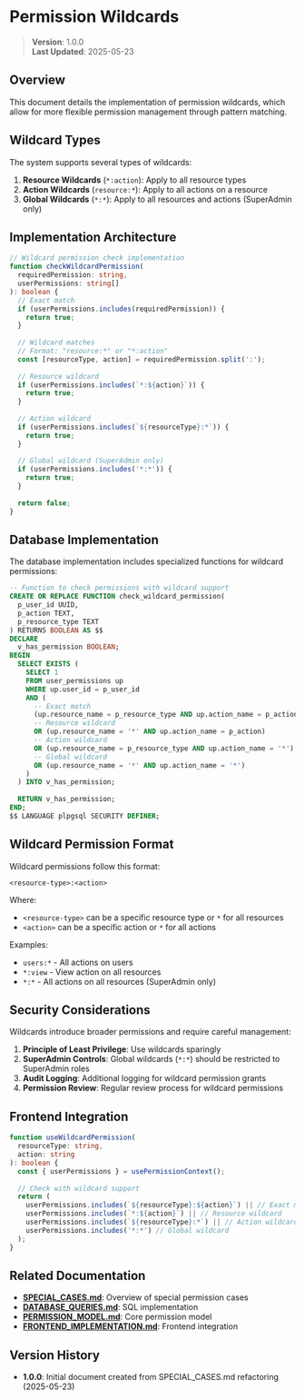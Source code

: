 
# Permission Wildcards

> **Version**: 1.0.0  
> **Last Updated**: 2025-05-23

## Overview

This document details the implementation of permission wildcards, which allow for more flexible permission management through pattern matching.

## Wildcard Types

The system supports several types of wildcards:

1. **Resource Wildcards** (`*:action`): Apply to all resource types
2. **Action Wildcards** (`resource:*`): Apply to all actions on a resource
3. **Global Wildcards** (`*:*`): Apply to all resources and actions (SuperAdmin only)

## Implementation Architecture

```typescript
// Wildcard permission check implementation
function checkWildcardPermission(
  requiredPermission: string,
  userPermissions: string[]
): boolean {
  // Exact match
  if (userPermissions.includes(requiredPermission)) {
    return true;
  }
  
  // Wildcard matches
  // Format: "resource:*" or "*:action"
  const [resourceType, action] = requiredPermission.split(':');
  
  // Resource wildcard
  if (userPermissions.includes(`*:${action}`)) {
    return true;
  }
  
  // Action wildcard
  if (userPermissions.includes(`${resourceType}:*`)) {
    return true;
  }
  
  // Global wildcard (SuperAdmin only)
  if (userPermissions.includes('*:*')) {
    return true;
  }
  
  return false;
}
```

## Database Implementation

The database implementation includes specialized functions for wildcard permissions:

```sql
-- Function to check permissions with wildcard support
CREATE OR REPLACE FUNCTION check_wildcard_permission(
  p_user_id UUID,
  p_action TEXT,
  p_resource_type TEXT
) RETURNS BOOLEAN AS $$
DECLARE
  v_has_permission BOOLEAN;
BEGIN
  SELECT EXISTS (
    SELECT 1
    FROM user_permissions up
    WHERE up.user_id = p_user_id
    AND (
      -- Exact match
      (up.resource_name = p_resource_type AND up.action_name = p_action)
      -- Resource wildcard
      OR (up.resource_name = '*' AND up.action_name = p_action)
      -- Action wildcard
      OR (up.resource_name = p_resource_type AND up.action_name = '*')
      -- Global wildcard
      OR (up.resource_name = '*' AND up.action_name = '*')
    )
  ) INTO v_has_permission;
  
  RETURN v_has_permission;
END;
$$ LANGUAGE plpgsql SECURITY DEFINER;
```

## Wildcard Permission Format

Wildcard permissions follow this format:

```
<resource-type>:<action>
```

Where:
- `<resource-type>` can be a specific resource type or `*` for all resources
- `<action>` can be a specific action or `*` for all actions

Examples:
- `users:*` - All actions on users
- `*:view` - View action on all resources
- `*:*` - All actions on all resources (SuperAdmin only)

## Security Considerations

Wildcards introduce broader permissions and require careful management:

1. **Principle of Least Privilege**: Use wildcards sparingly
2. **SuperAdmin Controls**: Global wildcards (`*:*`) should be restricted to SuperAdmin roles
3. **Audit Logging**: Additional logging for wildcard permission grants
4. **Permission Review**: Regular review process for wildcard permissions

## Frontend Integration

```typescript
function useWildcardPermission(
  resourceType: string, 
  action: string
): boolean {
  const { userPermissions } = usePermissionContext();
  
  // Check with wildcard support
  return (
    userPermissions.includes(`${resourceType}:${action}`) || // Exact match
    userPermissions.includes(`*:${action}`) || // Resource wildcard
    userPermissions.includes(`${resourceType}:*`) || // Action wildcard
    userPermissions.includes('*:*') // Global wildcard
  );
}
```

## Related Documentation

- **[SPECIAL_CASES.md](SPECIAL_CASES.md)**: Overview of special permission cases
- **[DATABASE_QUERIES.md](DATABASE_QUERIES.md)**: SQL implementation
- **[PERMISSION_MODEL.md](PERMISSION_MODEL.md)**: Core permission model
- **[FRONTEND_IMPLEMENTATION.md](FRONTEND_IMPLEMENTATION.md)**: Frontend integration

## Version History

- **1.0.0**: Initial document created from SPECIAL_CASES.md refactoring (2025-05-23)

